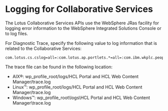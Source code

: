 # Logging for Collaborative Services

The Lotus Collaborative Services APIs use the WebSphere JRas facility for logging error information to the WebSphere Integrated Solutions Console or to log files.

For Diagnostic Trace, specify the following value to log information that is related to the Collaborative Services:

```
com.lotus.cs.cslog=all=:com.lotus.ap.portlets.*=all=:com.ibm.wkplc.people.portal.taglib.*=finest
```

The trace file can be found in the following location:

-   AIX®: wp_profile_root/logs/HCL Portal and HCL Web Content Manager/trace.log
-   Linux™: wp_profile_root/logs/HCL Portal and HCL Web Content Manager/trace.log
-   Windows™: wp_profile_root\logs\HCL Portal and HCL Web Content Manager\trace.log



